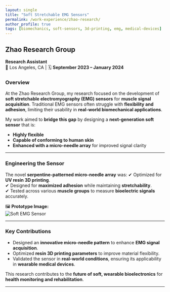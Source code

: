 ```yaml
---
layout: single
title: "Soft Stretchable EMG Sensors"
permalink: /work-experience/zhao-research/
author_profile: true
tags: [biomechanics, soft-sensors, 3d-printing, emg, medical-devices]
---
```


## Zhao Research Group
**Research Assistant**  
📍 Los Angeles, CA | 🗓 **September 2023 – January 2024**  

### **Overview**
At the Zhao Research Group, my research focused on the development of **soft stretchable electromyography (EMG) sensors** for **muscle signal acquisition**. Traditional EMG sensors often struggle with **flexibility and adhesion**, limiting their usability in **real-world biomechanical applications**.  

My work aimed to **bridge this gap** by designing a **next-generation soft sensor** that is:
- **Highly flexible**
- **Capable of conforming to human skin**
- **Enhanced with a micro-needle array** for improved signal clarity

---

### **Engineering the Sensor**
The novel **serpentine-patterned micro-needle array** was:
✔ Optimized for **UV resin 3D printing**.  
✔ Designed for **maximized adhesion** while maintaining **stretchability**.  
✔ Tested across various **muscle groups** to measure **bioelectric signals** accurately.

🖼️ **Prototype Image:**  
![Soft EMG Sensor](/assets/images/work_experience/soft_emg_sensor.jpg)

---

### **Key Contributions**
- Designed an **innovative micro-needle pattern** to enhance **EMG signal acquisition**.
- Optimized **resin 3D printing parameters** to improve material flexibility.
- Validated the sensor in **real-world conditions**, ensuring its applicability in **wearable medical devices**.

This research contributes to the **future of soft, wearable bioelectronics** for **health monitoring and rehabilitation**.

---
